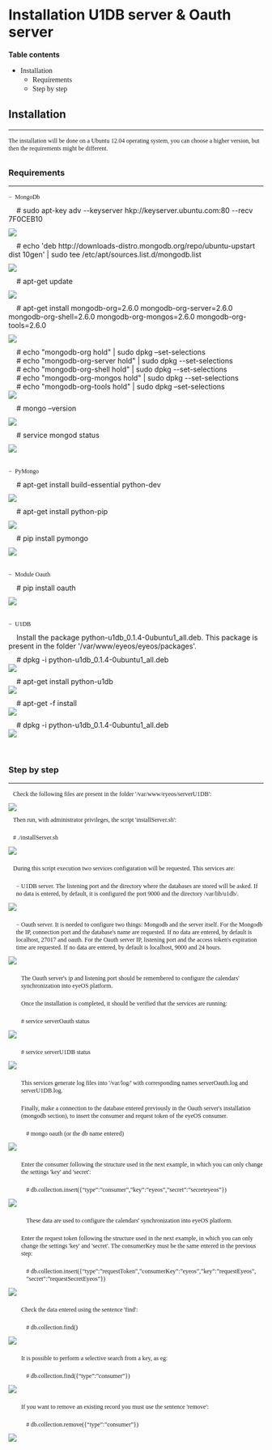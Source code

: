 <h1>Installation U1DB server & Oauth server</h1>

<b>Table contents</b>

<ul>
    <li><a href='#Instalacion' style='font-family:verdana;font-size:14px;text-decoration:none'>Installation</a>
        <ul>
            <li><a href='#Requisitos' style='font-family:verdana;font-size:14px;text-decoration:none'>Requirements</a></li>
            <li><a href='#Pasos' style='font-family:verdana;font-size:14px;text-decoration:none'>Step by step</a></li>
        </ul>
    </li>
</ul>

<h2><a name=Instalacion>Installation</a></h2>
<hr>
<p style="margin-bottom:30px;font-family:verdana;font-size:12px;">
    The installation will be done on a Ubuntu 12.04 operating system, you can choose a higher version, but then the requirements might be different.
</p>

<h3><a name=Requisitos>Requirements</a></h3>
<hr>
<p style="margin-bottom:10px;font-family:verdana;font-size:12px;">
&minus;&nbsp;&nbsp;MongoDb
    <div style="margin-bottom:10px">
        &nbsp;&nbsp;&nbsp;&nbsp;# sudo apt-key adv --keyserver hkp://keyserver.ubuntu.com:80 --recv 7F0CEB10
    </div>
    <div style='margin:0 auto'>
        <img src="Step1_ImportKey.jpg"/>
    </div>
    <div style="margin-top:10px;margin-bottom:10px">
        &nbsp;&nbsp;&nbsp;&nbsp;# echo 'deb http://downloads-distro.mongodb.org/repo/ubuntu-upstart dist 10gen' | sudo tee /etc/apt/sources.list.d/mongodb.list
    </div>
    <div style='margin:0 auto'>
        <img src="Step2_CrearListFile.jpg"/>
    </div>
    <div style="margin-top:10px;margin-bottom:10px">
        &nbsp;&nbsp;&nbsp;&nbsp;# apt-get update
    </div>
    <div style='margin:0 auto'>
        <img src="Step3_ReloadPkgDatabase.jpg"/>
    </div>
    <div style="margin-top:10px;margin-bottom:10px">
        &nbsp;&nbsp;&nbsp;&nbsp;# apt-get install mongodb-org=2.6.0 mongodb-org-server=2.6.0 mongodb-org-shell=2.6.0 mongodb-org-mongos=2.6.0 mongodb-org-tools=2.6.0
    </div>
    <div style='margin:0 auto'>
        <img src="Step4_InstalarPkgMongo.jpg"/>
    </div>
    <div style="margin-top:10px">
        &nbsp;&nbsp;&nbsp;&nbsp;# echo "mongodb-org hold" | sudo dpkg –set-selections<br>
        &nbsp;&nbsp;&nbsp;&nbsp;# echo "mongodb-org-server hold" | sudo dpkg --set-selections<br>
        &nbsp;&nbsp;&nbsp;&nbsp;# echo "mongodb-org-shell hold" | sudo dpkg --set-selections<br>
        &nbsp;&nbsp;&nbsp;&nbsp;# echo "mongodb-org-mongos hold" | sudo dpkg --set-selections<br>
        &nbsp;&nbsp;&nbsp;&nbsp;# echo "mongodb-org-tools hold" | sudo dpkg –set-selections<br>
    </div>
    <div style='margin:0 auto'>
        <img src="Step5_Fijarversion.jpg" />
    </div>
    <div style="margin-top:10px;margin-bottom:10px">
        &nbsp;&nbsp;&nbsp;&nbsp;# mongo –version
    </div> 
    <div style="margin:0 auto">
        <img src="Step6_Version.jpg" />
    </div>
    <div style="margin-top:10px;margin-bottom:10px">
        &nbsp;&nbsp;&nbsp;&nbsp;# service mongod status
    </div> 
    <div style="margin:0 auto">
        <img src="Step7_VerifyStatusService.jpg" />
    </div>
</p>
<p style="margin-top:30px;margin-bottom:10px;font-family:verdana;font-size:12px;">
&minus;&nbsp;&nbsp;PyMongo
    <div style="margin-top:10px;margin-bottom:10px">
        &nbsp;&nbsp;&nbsp;&nbsp;# apt-get install build-essential python-dev
    </div> 
    <div style="margin:0 auto">
        <img src="Step1_InstallPymongo.jpg" />
    </div>
    <div style="margin-top:10px;margin-bottom:10px">
        &nbsp;&nbsp;&nbsp;&nbsp;# apt-get install python-pip
    </div> 
    <div style="margin:0 auto">
        <img src="Step2_InstallPymongo_2.jpg" />
    </div>
    <div style="margin-top:10px;margin-bottom:10px">
        &nbsp;&nbsp;&nbsp;&nbsp;# pip install pymongo
    </div> 
    <div style="margin:0 auto">
        <img src="Step3_InstallPymongo.jpg" />
    </div>
</p>
<p style="margin-top:30px;margin-bottom:10px;font-family:verdana;font-size:12px;">
&minus;&nbsp;&nbsp;Module Oauth
    <div style="margin-top:10px;margin-bottom:10px">
        &nbsp;&nbsp;&nbsp;&nbsp;# pip install oauth
    </div> 
    <div style="margin:0 auto">
        <img src="Step1_OauthPython.jpg" />
    </div>
</p>
<p style="margin-top:30px;margin-bottom:10px;font-family:verdana;font-size:12px;">
&minus;&nbsp;&nbsp;U1DB
    <div style="margin-top:10px;margin-bottom:10px">
        &nbsp;&nbsp;&nbsp;&nbsp;Install the package python-u1db_0.1.4-0ubuntu1_all.deb. This package is present in the folder '/var/www/eyeos/eyeos/packages'.
    </div>
    <div style="margin-top:10px;margin-bottom:0px">
        &nbsp;&nbsp;&nbsp;&nbsp;# dpkg -i python-u1db_0.1.4-0ubuntu1_all.deb
    </div>  
    <div style="margin:0 auto">
        <img src="Step1_u1dbPython.jpg" />
    </div>
    <div style="margin-top:10px;margin-bottom:0px">
        &nbsp;&nbsp;&nbsp;&nbsp;# apt-get install python-u1db
    </div>  
    <div style="margin:0 auto">
        <img src="Step2_u1dbPython.jpg" />
    </div>
    <div style="margin-top:10px;margin-bottom:0px">
        &nbsp;&nbsp;&nbsp;&nbsp;# apt-get -f install
    </div>  
    <div style="margin:0 auto">
        <img src="Step3_u1dbPython.jpg" />
    </div>
    <div style="margin-top:10px;margin-bottom:0px">
        &nbsp;&nbsp;&nbsp;&nbsp;# dpkg -i python-u1db_0.1.4-0ubuntu1_all.deb
    </div>  
    <div style="margin:0 auto">
        <img src="Step4_u1dbPython.jpg" />
    </div>
</p>
<br>
<h3><a name=Pasos>Step by step</a></h3>
<hr>
<div style="margin-bottom:10px;font-family:verdana;font-size:12px;">
    <div style="margin-top:10px;margin-bottom:10px">
        &nbsp;&nbsp;&nbsp;Check the following files are present in the folder '/var/www/eyeos/serverU1DB':
    </div>
    <div style="margin:0 auto">
        <img src="ListaService.jpg" />
    </div>
    <div style="margin-top:10px;margin-bottom:0px">
        &nbsp;&nbsp;&nbsp;Then run, with administrator privileges, the script 'installServer.sh':
    </div>
    <div style="margin-top:20px;margin-bottom:10px">
        &nbsp;&nbsp;&nbsp;# ./installServer.sh
    </div>
    <div style="margin:0 auto">
        <img src="Step1_InstallServers.jpg" />
    </div>
    <div style="margin-top:20px;margin-bottom:10px">
        &nbsp;&nbsp;&nbsp;During this script execution two services configuration will be requested. This services are:
    </div>
    <div style="margin-top:20px;margin-bottom:10px;margin-left:15px">
        &minus;&nbsp;U1DB server. The listening port and the directory where the databases are stored will be asked. If no data is entered, by default, it is configured the port 9000 and the directory /var/lib/u1db/.
    </div>
    <div style="margin:0 auto">
        <img src="Step2_InstallServers.jpg" />
    </div>
    <div style="margin-top:20px;margin-bottom:10px;margin-left:15px">
        &minus;&nbsp;Oauth server.  It is needed to configure two things: Mongodb and the server itself.
For the Mongodb the IP, connection port and the database's name are requested. If no data are entered, by default is localhost, 27017 and oauth.  For the Oauth server IP, listening port and  the access token's expiration time are requested. If no data are entered, by default is localhost, 9000 and 24 hours. 
    </div>
    <div style="margin:0 auto">
        <img src="Step3_InstallServers.jpg" />
    </div>
    <div style="margin-top:20px;margin-bottom:10px;margin-left:25px">
        The Oauth server's ip and listening port should be remembered to configure the calendars' synchronization into eyeOS platform.
    </div>
    <div style="margin-top:20px;margin-bottom:10px;margin-left:25px">
        Once the installation is completed, it should be verified that the services are running:
    </div>
    <div style="margin-top:20px;margin-bottom:10px;margin-left:25px">
        # service serverOauth status
    </div>
    <div style="margin:0 auto">
        <img src="Step4_InstallServers.jpg" />
    </div>
    <div style="margin-top:20px;margin-bottom:10px;margin-left:25px">
        # service serverU1DB status
    </div>
    <div style="margin:0 auto">
        <img src="Step5_InstallServers.jpg" />
    </div>
    <div style="margin-top:20px;margin-bottom:10px;margin-left:25px">
        This services generate log files into '/var/log/' with corresponding names serverOauth.log and serverU1DB.log.
    </div>
    <div style="margin-top:20px;margin-bottom:10px;margin-left:25px">
        Finally, make a connection to the database entered previously in the Oauth server's installation (mongodb section), to insert the consumer and request token of the eyeOS consumer.
    </div>
    <div style="margin-top:20px;margin-bottom:10px;margin-left:35px">
        # mongo oauth (or the db name entered)
    </div>
    <div style="margin:0 auto">
        <img src="Step1_ConfMongo.jpg" />
    </div>
    <div style="margin-top:20px;margin-bottom:10px;margin-left:25px">
        Enter the consumer following the structure used in the next example, in which you can only change the settings 'key' and 'secret':
    </div>
    <div style="margin-top:20px;margin-bottom:10px;margin-left:35px">
        # db.collection.insert({“type”:”consumer”,”key”:”eyeos”,”secret”:”secreteyeos”})
    </div>
    <div style="margin:0 auto">
        <img src="Step2_ConfMongo.jpg" />
    </div>
    <div style="margin-top:20px;margin-bottom:10px;margin-left:35px">
        These data are used to configure the calendars' synchronization into eyeOS platform.
    </div>
    <div style="margin-top:20px;margin-bottom:10px;margin-left:25px">
        Enter the request token following the structure used in the next example, in which you can only change the settings 'key' and 'secret'. The consumerKey must be the same entered in the previous step:
    </div>
    <div style="margin-top:20px;margin-bottom:10px;margin-left:35px">
        # db.collection.insert({“type”:”requestToken”,”consumerKey”:”eyeos”,”key”:”requestEyeos”, ”secret”:”requestSecretEyeos”})
    </div>
    <div style="margin:0 auto">
        <img src="Step3_ConfMongo.jpg" />
    </div>
    <div style="margin-top:20px;margin-bottom:10px;margin-left:25px">
        Check the data entered using the sentence 'find':
    </div>
    <div style="margin-top:20px;margin-bottom:10px;margin-left:35px">
        # db.collection.find()
    </div>
    <div style="margin:0 auto">
        <img src="Step5_ConfMongo.jpg" />
    </div>
    <div style="margin-top:20px;margin-bottom:10px;margin-left:25px">
        It is possible to perform a selective search from a key, as eg:
    </div>
    <div style="margin-top:20px;margin-bottom:10px;margin-left:35px">
        # db.collection.find({“type”:”consumer”})
    </div>
    <div style="margin:0 auto">
        <img src="Step6_ConfMongo.jpg" />
    </div>
    <div style="margin-top:20px;margin-bottom:10px;margin-left:25px">
        If you want to remove an existing record you must use the sentence 'remove':
    </div>
    <div style="margin-top:20px;margin-bottom:10px;margin-left:35px">
        # db.collection.remove({“type”:”consumer”}) 
    </div>
    <div style="margin:0 auto">
        <img src="Step7_ConfMongo.jpg" />
    </div>
</div>

